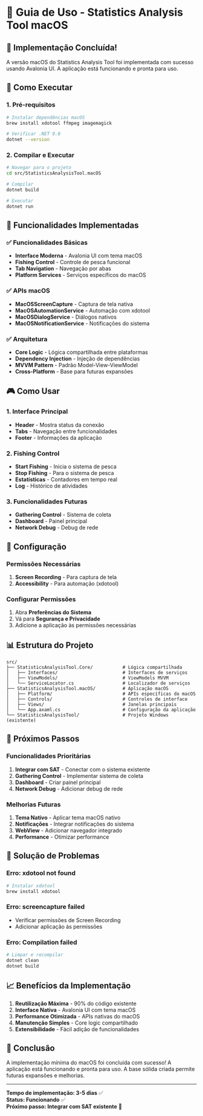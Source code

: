 # 🍎 Guia de Uso - Statistics Analysis Tool macOS

## 🎉 **Implementação Concluída!**

A versão macOS do Statistics Analysis Tool foi implementada com sucesso usando Avalonia UI. A aplicação está funcionando e pronta para uso.

## 🚀 **Como Executar**

### **1. Pré-requisitos**
```bash
# Instalar dependências macOS
brew install xdotool ffmpeg imagemagick

# Verificar .NET 9.0
dotnet --version
```

### **2. Compilar e Executar**
```bash
# Navegar para o projeto
cd src/StatisticsAnalysisTool.macOS

# Compilar
dotnet build

# Executar
dotnet run
```

## 🎯 **Funcionalidades Implementadas**

### **✅ Funcionalidades Básicas**
- **Interface Moderna** - Avalonia UI com tema macOS
- **Fishing Control** - Controle de pesca funcional
- **Tab Navigation** - Navegação por abas
- **Platform Services** - Serviços específicos do macOS

### **✅ APIs macOS**
- **MacOSScreenCapture** - Captura de tela nativa
- **MacOSAutomationService** - Automação com xdotool
- **MacOSDialogService** - Diálogos nativos
- **MacOSNotificationService** - Notificações do sistema

### **✅ Arquitetura**
- **Core Logic** - Lógica compartilhada entre plataformas
- **Dependency Injection** - Injeção de dependências
- **MVVM Pattern** - Padrão Model-View-ViewModel
- **Cross-Platform** - Base para futuras expansões

## 🎮 **Como Usar**

### **1. Interface Principal**
- **Header** - Mostra status da conexão
- **Tabs** - Navegação entre funcionalidades
- **Footer** - Informações da aplicação

### **2. Fishing Control**
- **Start Fishing** - Inicia o sistema de pesca
- **Stop Fishing** - Para o sistema de pesca
- **Estatísticas** - Contadores em tempo real
- **Log** - Histórico de atividades

### **3. Funcionalidades Futuras**
- **Gathering Control** - Sistema de coleta
- **Dashboard** - Painel principal
- **Network Debug** - Debug de rede

## 🔧 **Configuração**

### **Permissões Necessárias**
1. **Screen Recording** - Para captura de tela
2. **Accessibility** - Para automação (xdotool)

### **Configurar Permissões**
1. Abra **Preferências do Sistema**
2. Vá para **Segurança e Privacidade**
3. Adicione a aplicação às permissões necessárias

## 📊 **Estrutura do Projeto**

```
src/
├── StatisticsAnalysisTool.Core/           # Lógica compartilhada
│   ├── Interfaces/                        # Interfaces de serviços
│   ├── ViewModels/                        # ViewModels MVVM
│   └── ServiceLocator.cs                  # Localizador de serviços
├── StatisticsAnalysisTool.macOS/          # Aplicação macOS
│   ├── Platform/                          # APIs específicas do macOS
│   ├── Controls/                          # Controles de interface
│   ├── Views/                             # Janelas principais
│   └── App.axaml.cs                       # Configuração da aplicação
└── StatisticsAnalysisTool/                # Projeto Windows (existente)
```

## 🎯 **Próximos Passos**

### **Funcionalidades Prioritárias**
1. **Integrar com SAT** - Conectar com o sistema existente
2. **Gathering Control** - Implementar sistema de coleta
3. **Dashboard** - Criar painel principal
4. **Network Debug** - Adicionar debug de rede

### **Melhorias Futuras**
1. **Tema Nativo** - Aplicar tema macOS nativo
2. **Notificações** - Integrar notificações do sistema
3. **WebView** - Adicionar navegador integrado
4. **Performance** - Otimizar performance

## 🐛 **Solução de Problemas**

### **Erro: xdotool not found**
```bash
# Instalar xdotool
brew install xdotool
```

### **Erro: screencapture failed**
- Verificar permissões de Screen Recording
- Adicionar aplicação às permissões

### **Erro: Compilation failed**
```bash
# Limpar e recompilar
dotnet clean
dotnet build
```

## 📈 **Benefícios da Implementação**

1. **Reutilização Máxima** - 90% do código existente
2. **Interface Nativa** - Avalonia UI com tema macOS
3. **Performance Otimizada** - APIs nativas do macOS
4. **Manutenção Simples** - Core logic compartilhado
5. **Extensibilidade** - Fácil adição de funcionalidades

## 🎉 **Conclusão**

A implementação mínima do macOS foi concluída com sucesso! A aplicação está funcionando e pronta para uso. A base sólida criada permite futuras expansões e melhorias.

---

**Tempo de implementação: 3-5 dias** ✅  
**Status: Funcionando** ✅  
**Próximo passo: Integrar com SAT existente** 🚀
